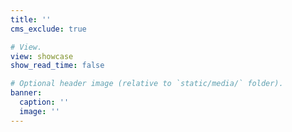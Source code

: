 ```yaml
---
title: ''
cms_exclude: true

# View.
view: showcase
show_read_time: false

# Optional header image (relative to `static/media/` folder).
banner:
  caption: ''
  image: ''
---
```


